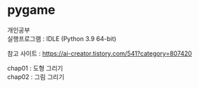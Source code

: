 # pygame   
개인공부      
실행프로그램 : IDLE (Python 3.9 64-bit)     
    
참고 사이트 : https://ai-creator.tistory.com/541?category=807420     
     
chap01 : 도형 그리기   
chap02 : 그림 그리기   


